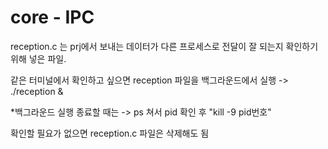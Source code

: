 # core - IPC

reception.c 는 prj에서 보내는 데이터가 다른 프로세스로 전달이 잘 되는지 확인하기 위해 넣은 파일.

같은 터미널에서 확인하고 싶으면 reception 파일을 백그라운드에서 실행 -> ./reception &

*백그라운드 실행 종료할 때는 -> ps 쳐서 pid 확인 후 "kill -9 pid번호"


확인할 필요가 없으면 reception.c 파일은 삭제해도 됨
